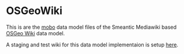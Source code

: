 # OSGeoWiki

This is are the [mobo](https://github.com/Fannon/mobo) data model files of the Smeantic Mediawiki based [OSGeo Wiki](http://wiki.osgeo.org/) data model.

A staging and test wiki for this data model implementaion is setup [here](http://wiki.cwillmes.de/).